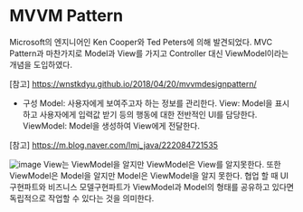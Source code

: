 # MVVM Pattern
Microsoft의 엔지니어인 Ken Cooper와 Ted Peters에 의해 발견되었다.
MVC Pattern과 마찬가지로 Model과 View를 가지고 Controller 대신 ViewModel이라는 개념을 도입하였다.

[참고] https://wnstkdyu.github.io/2018/04/20/mvvmdesignpattern/
<br>

- 구성
Model: 사용자에게 보여주고자 하는 정보를 관리한다.
View: Model을 표시하고 사용자에게 입력값 받기 등의 행동에 대한 전반적인 UI를 담당한다.
ViewModel: Model을 생성하여 View에게 전달한다.

[참고] https://m.blog.naver.com/lmj_java/222084721535

![image](https://user-images.githubusercontent.com/90611410/187217152-0bb7b8a8-ce9b-4957-8171-9142ea28c195.png)
View는 ViewModel을 알지만 ViewModel은 View를 알지못한다. 또한 ViewModel은 Model을 알지만 Model은 ViewModel을 알지 못한다. 협업 할 때 UI구현파트와 비즈니스 모델구현파트가 ViewModel과 Model의 형태를 공유하고 있다면 독립적으로 작업할 수 있다는 것을 의미한다.
